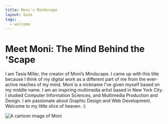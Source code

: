 ```yaml
---
title: Moni's Mindscape
layout: base
tags:
  - welcome
---
```

<div class="intro">
<div class="intro-text">
<h1> Meet Moni: The Mind Behind the 'Scape</h1>
<p>
  I am Tasia Miller, the creator of Moni’s Mindscape. I came up with this title because I think of my digital work as a different part of me from the ever-active reaches of my mind. Moni is a nickname I’ve given myself based on my middle name. I am an inspiring multimedia artist based in New York City. I studied Computer Information Sciences, and Multimedia Production and Design. I am passionate about Graphic Design and Web Development.  Welcome to my little slice of heaven. :) 
</p>
</div>
<div class="intro-image">
<img src="/images/moni.png" alt="A cartoon image of Moni">
</div>
</div>
